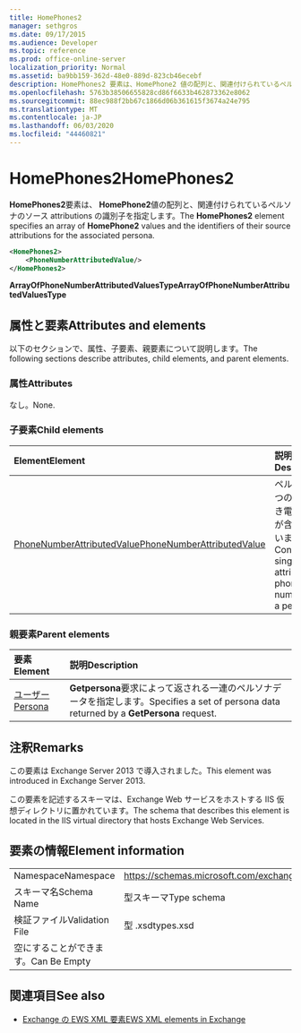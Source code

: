 ```yaml
---
title: HomePhones2
manager: sethgros
ms.date: 09/17/2015
ms.audience: Developer
ms.topic: reference
ms.prod: office-online-server
localization_priority: Normal
ms.assetid: ba9bb159-362d-48e0-889d-823cb46ecebf
description: HomePhones2 要素は、HomePhone2 値の配列と、関連付けられているペルソナのソース attributions の識別子を指定します。
ms.openlocfilehash: 5763b38506655828cd86f6633b462873362e8062
ms.sourcegitcommit: 88ec988f2bb67c1866d06b361615f3674a24e795
ms.translationtype: MT
ms.contentlocale: ja-JP
ms.lasthandoff: 06/03/2020
ms.locfileid: "44460821"
---
```

# <a name="homephones2"></a><span data-ttu-id="0feb5-103">HomePhones2</span><span class="sxs-lookup"><span data-stu-id="0feb5-103">HomePhones2</span></span>

<span data-ttu-id="0feb5-104">**HomePhones2**要素は、 **HomePhone2**値の配列と、関連付けられているペルソナのソース attributions の識別子を指定します。</span><span class="sxs-lookup"><span data-stu-id="0feb5-104">The **HomePhones2** element specifies an array of **HomePhone2** values and the identifiers of their source attributions for the associated persona.</span></span> 
  
```XML
<HomePhones2>
    <PhoneNumberAttributedValue/>
</HomePhones2>
```

 <span data-ttu-id="0feb5-105">**ArrayOfPhoneNumberAttributedValuesType**</span><span class="sxs-lookup"><span data-stu-id="0feb5-105">**ArrayOfPhoneNumberAttributedValuesType**</span></span>
## <a name="attributes-and-elements"></a><span data-ttu-id="0feb5-106">属性と要素</span><span class="sxs-lookup"><span data-stu-id="0feb5-106">Attributes and elements</span></span>

<span data-ttu-id="0feb5-107">以下のセクションで、属性、子要素、親要素について説明します。</span><span class="sxs-lookup"><span data-stu-id="0feb5-107">The following sections describe attributes, child elements, and parent elements.</span></span>
  
### <a name="attributes"></a><span data-ttu-id="0feb5-108">属性</span><span class="sxs-lookup"><span data-stu-id="0feb5-108">Attributes</span></span>

<span data-ttu-id="0feb5-109">なし。</span><span class="sxs-lookup"><span data-stu-id="0feb5-109">None.</span></span>
  
### <a name="child-elements"></a><span data-ttu-id="0feb5-110">子要素</span><span class="sxs-lookup"><span data-stu-id="0feb5-110">Child elements</span></span>

|<span data-ttu-id="0feb5-111">**Element**</span><span class="sxs-lookup"><span data-stu-id="0feb5-111">**Element**</span></span>|<span data-ttu-id="0feb5-112">**説明**</span><span class="sxs-lookup"><span data-stu-id="0feb5-112">**Description**</span></span>|
|:-----|:-----|
|[<span data-ttu-id="0feb5-113">PhoneNumberAttributedValue</span><span class="sxs-lookup"><span data-stu-id="0feb5-113">PhoneNumberAttributedValue</span></span>](phonenumberattributedvalue.md) <br/> |<span data-ttu-id="0feb5-114">ペルソナの1つの属性付き電話番号が含まれています。</span><span class="sxs-lookup"><span data-stu-id="0feb5-114">Contains a single attributed phone number for a persona.</span></span>  <br/> |
   
### <a name="parent-elements"></a><span data-ttu-id="0feb5-115">親要素</span><span class="sxs-lookup"><span data-stu-id="0feb5-115">Parent elements</span></span>

|<span data-ttu-id="0feb5-116">**要素**</span><span class="sxs-lookup"><span data-stu-id="0feb5-116">**Element**</span></span>|<span data-ttu-id="0feb5-117">**説明**</span><span class="sxs-lookup"><span data-stu-id="0feb5-117">**Description**</span></span>|
|:-----|:-----|
|[<span data-ttu-id="0feb5-118">ユーザー</span><span class="sxs-lookup"><span data-stu-id="0feb5-118">Persona</span></span>](persona.md) <br/> |<span data-ttu-id="0feb5-119">**Getpersona**要求によって返される一連のペルソナデータを指定します。</span><span class="sxs-lookup"><span data-stu-id="0feb5-119">Specifies a set of persona data returned by a **GetPersona** request.</span></span>  <br/> |
   
## <a name="remarks"></a><span data-ttu-id="0feb5-120">注釈</span><span class="sxs-lookup"><span data-stu-id="0feb5-120">Remarks</span></span>

<span data-ttu-id="0feb5-121">この要素は Exchange Server 2013 で導入されました。</span><span class="sxs-lookup"><span data-stu-id="0feb5-121">This element was introduced in Exchange Server 2013.</span></span>
  
<span data-ttu-id="0feb5-122">この要素を記述するスキーマは、Exchange Web サービスをホストする IIS 仮想ディレクトリに置かれています。</span><span class="sxs-lookup"><span data-stu-id="0feb5-122">The schema that describes this element is located in the IIS virtual directory that hosts Exchange Web Services.</span></span>
  
## <a name="element-information"></a><span data-ttu-id="0feb5-123">要素の情報</span><span class="sxs-lookup"><span data-stu-id="0feb5-123">Element information</span></span>

|||
|:-----|:-----|
|<span data-ttu-id="0feb5-124">Namespace</span><span class="sxs-lookup"><span data-stu-id="0feb5-124">Namespace</span></span>  <br/> |https://schemas.microsoft.com/exchange/services/2006/types  <br/> |
|<span data-ttu-id="0feb5-125">スキーマ名</span><span class="sxs-lookup"><span data-stu-id="0feb5-125">Schema Name</span></span>  <br/> |<span data-ttu-id="0feb5-126">型スキーマ</span><span class="sxs-lookup"><span data-stu-id="0feb5-126">Type schema</span></span>  <br/> |
|<span data-ttu-id="0feb5-127">検証ファイル</span><span class="sxs-lookup"><span data-stu-id="0feb5-127">Validation File</span></span>  <br/> |<span data-ttu-id="0feb5-128">型 .xsd</span><span class="sxs-lookup"><span data-stu-id="0feb5-128">types.xsd</span></span>  <br/> |
|<span data-ttu-id="0feb5-129">空にすることができます。</span><span class="sxs-lookup"><span data-stu-id="0feb5-129">Can Be Empty</span></span>  <br/> ||
   
## <a name="see-also"></a><span data-ttu-id="0feb5-130">関連項目</span><span class="sxs-lookup"><span data-stu-id="0feb5-130">See also</span></span>



- [<span data-ttu-id="0feb5-131">Exchange の EWS XML 要素</span><span class="sxs-lookup"><span data-stu-id="0feb5-131">EWS XML elements in Exchange</span></span>](ews-xml-elements-in-exchange.md)

